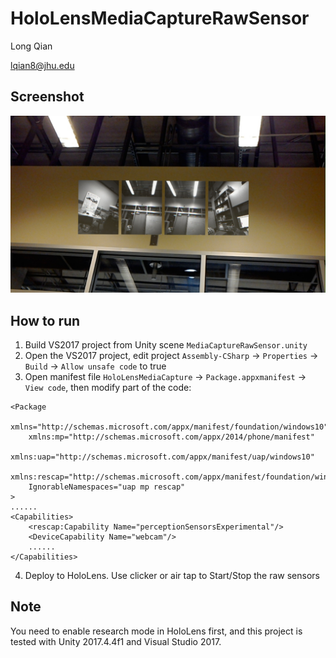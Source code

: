 HoloLensMediaCaptureRawSensor
===

Long Qian

lqian8@jhu.edu

## Screenshot

![capture](screenshot.jpg "Screenshot")

## How to run

1. Build VS2017 project from Unity scene `MediaCaptureRawSensor.unity`
2. Open the VS2017 project, edit project `Assembly-CSharp` -> `Properties` -> `Build` -> `Allow unsafe code` to true
3. Open manifest file `HoloLensMediaCapture` -> `Package.appxmanifest` -> `View code`, then modify part of the code:
```
<Package
	xmlns="http://schemas.microsoft.com/appx/manifest/foundation/windows10"
	xmlns:mp="http://schemas.microsoft.com/appx/2014/phone/manifest"
	xmlns:uap="http://schemas.microsoft.com/appx/manifest/uap/windows10"
	xmlns:rescap="http://schemas.microsoft.com/appx/manifest/foundation/windows10/restrictedcapabilities"
	IgnorableNamespaces="uap mp rescap"
>
......
<Capabilities>
	<rescap:Capability Name="perceptionSensorsExperimental"/>
	<DeviceCapability Name="webcam"/>
	......
</Capabilities>
```
4. Deploy to HoloLens. Use clicker or air tap to Start/Stop the raw sensors

## Note

You need to enable research mode in HoloLens first, and this project is tested with Unity 2017.4.4f1 and Visual Studio 2017.
